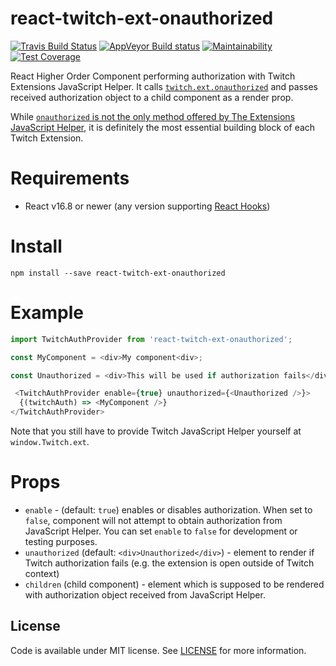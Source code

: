# react-twitch-ext-onauthorized

[![Travis Build Status](https://travis-ci.org/lukemnet/react-twitch-ext-onauthorized.svg?branch=master)](https://travis-ci.org/lukemnet/react-twitch-ext-onauthorized)
[![AppVeyor Build status](https://ci.appveyor.com/api/projects/status/45oqe7ui0tojdbxn/branch/master?svg=true)](https://ci.appveyor.com/project/lwojcik/react-twitch-ext-onauthorized/branch/master)
[![Maintainability](https://api.codeclimate.com/v1/badges/96c28dcc8a308d1d756c/maintainability)](https://codeclimate.com/github/lukemnet/react-twitch-ext-onauthorized/maintainability)
[![Test Coverage](https://api.codeclimate.com/v1/badges/96c28dcc8a308d1d756c/test_coverage)](https://codeclimate.com/github/lukemnet/react-twitch-ext-onauthorized/test_coverage)

React Higher Order Component performing authorization with Twitch Extensions JavaScript Helper. It calls [`twitch.ext.onauthorized`](https://dev.twitch.tv/docs/extensions/reference/#onauthorized) and passes received authorization object to a child component as a render prop.

While [`onauthorized` is not the only method offered by The Extensions JavaScript Helper](https://dev.twitch.tv/docs/extensions/reference/#helper-extensions), it is definitely  the most essential building block of each Twitch Extension.

# Requirements

* React v16.8 or newer (any version supporting [React Hooks](https://reactjs.org/docs/hooks-intro.html))

# Install

```
npm install --save react-twitch-ext-onauthorized
```

# Example

```javascript
import TwitchAuthProvider from 'react-twitch-ext-onauthorized';

const MyComponent = <div>My component<div>;

const Unauthorized = <div>This will be used if authorization fails</div>;

 <TwitchAuthProvider enable={true} unauthorized={<Unauthorized />}>
  {(twitchAuth) => <MyComponent />}
</TwitchAuthProvider>

```

Note that you still have to provide Twitch JavaScript Helper yourself at ``window.Twitch.ext``.

# Props

* `enable` - (default: `true`) enables or disables authorization. When set to `false`, component will not attempt to obtain authorization from JavaScript Helper. You can set `enable` to `false` for development or testing purposes.
* `unauthorized` (default: `<div>Unauthorized</div>`) - element to render if Twitch authorization fails (e.g. the extension is open outside of Twitch context)
* `children` (child component) - element which is supposed to be rendered with authorization object received from JavaScript Helper.

## License

Code is available under MIT license. See [LICENSE](https://raw.githubusercontent.com/lukemnet/react-twitch-ext-onauthorized/master/LICENSE) for more information.
